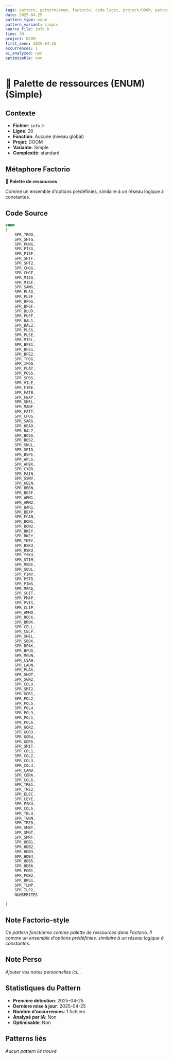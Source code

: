 ```yaml
---
tags: pattern, pattern/enum, factorio, code-logic, project/DOOM, pattern/variant/simple
date: 2025-04-25
pattern_type: enum
pattern_variant: simple
source_file: info.h
line: 30
project: DOOM
first_seen: 2025-04-25
occurrences: 1
ai_analyzed: non
optimizable: non
---
```


# 🔢 Palette de ressources (ENUM) (Simple)

## Contexte
- **Fichier**: `info.h`
- **Ligne**: 30
- **Fonction**: Aucune (niveau global)
- **Projet**: DOOM
- **Variante**: Simple
- **Complexité**: standard

## Métaphore Factorio
🔢 **Palette de ressources**

Comme un ensemble d'options prédéfinies, similaire à un réseau logique à constantes.

## Code Source
```c
enum
{
    SPR_TROO,
    SPR_SHTG,
    SPR_PUNG,
    SPR_PISG,
    SPR_PISF,
    SPR_SHTF,
    SPR_SHT2,
    SPR_CHGG,
    SPR_CHGF,
    SPR_MISG,
    SPR_MISF,
    SPR_SAWG,
    SPR_PLSG,
    SPR_PLSF,
    SPR_BFGG,
    SPR_BFGF,
    SPR_BLUD,
    SPR_PUFF,
    SPR_BAL1,
    SPR_BAL2,
    SPR_PLSS,
    SPR_PLSE,
    SPR_MISL,
    SPR_BFS1,
    SPR_BFE1,
    SPR_BFE2,
    SPR_TFOG,
    SPR_IFOG,
    SPR_PLAY,
    SPR_POSS,
    SPR_SPOS,
    SPR_VILE,
    SPR_FIRE,
    SPR_FATB,
    SPR_FBXP,
    SPR_SKEL,
    SPR_MANF,
    SPR_FATT,
    SPR_CPOS,
    SPR_SARG,
    SPR_HEAD,
    SPR_BAL7,
    SPR_BOSS,
    SPR_BOS2,
    SPR_SKUL,
    SPR_SPID,
    SPR_BSPI,
    SPR_APLS,
    SPR_APBX,
    SPR_CYBR,
    SPR_PAIN,
    SPR_SSWV,
    SPR_KEEN,
    SPR_BBRN,
    SPR_BOSF,
    SPR_ARM1,
    SPR_ARM2,
    SPR_BAR1,
    SPR_BEXP,
    SPR_FCAN,
    SPR_BON1,
    SPR_BON2,
    SPR_BKEY,
    SPR_RKEY,
    SPR_YKEY,
    SPR_BSKU,
    SPR_RSKU,
    SPR_YSKU,
    SPR_STIM,
    SPR_MEDI,
    SPR_SOUL,
    SPR_PINV,
    SPR_PSTR,
    SPR_PINS,
    SPR_MEGA,
    SPR_SUIT,
    SPR_PMAP,
    SPR_PVIS,
    SPR_CLIP,
    SPR_AMMO,
    SPR_ROCK,
    SPR_BROK,
    SPR_CELL,
    SPR_CELP,
    SPR_SHEL,
    SPR_SBOX,
    SPR_BPAK,
    SPR_BFUG,
    SPR_MGUN,
    SPR_CSAW,
    SPR_LAUN,
    SPR_PLAS,
    SPR_SHOT,
    SPR_SGN2,
    SPR_COLU,
    SPR_SMT2,
    SPR_GOR1,
    SPR_POL2,
    SPR_POL5,
    SPR_POL4,
    SPR_POL3,
    SPR_POL1,
    SPR_POL6,
    SPR_GOR2,
    SPR_GOR3,
    SPR_GOR4,
    SPR_GOR5,
    SPR_SMIT,
    SPR_COL1,
    SPR_COL2,
    SPR_COL3,
    SPR_COL4,
    SPR_CAND,
    SPR_CBRA,
    SPR_COL6,
    SPR_TRE1,
    SPR_TRE2,
    SPR_ELEC,
    SPR_CEYE,
    SPR_FSKU,
    SPR_COL5,
    SPR_TBLU,
    SPR_TGRN,
    SPR_TRED,
    SPR_SMBT,
    SPR_SMGT,
    SPR_SMRT,
    SPR_HDB1,
    SPR_HDB2,
    SPR_HDB3,
    SPR_HDB4,
    SPR_HDB5,
    SPR_HDB6,
    SPR_POB1,
    SPR_POB2,
    SPR_BRS1,
    SPR_TLMP,
    SPR_TLP2,
    NUMSPRITES

}
```

## Note Factorio-style
*Ce pattern fonctionne comme palette de ressources dans Factorio. Il comme un ensemble d'options prédéfinies, similaire à un réseau logique à constantes.*

## Note Perso
*Ajouter vos notes personnelles ici...*

## Statistiques du Pattern
- **Première détection**: 2025-04-25
- **Dernière mise à jour**: 2025-04-25
- **Nombre d'occurrences**: 1 fichiers
- **Analysé par IA**: Non
- **Optimisable**: Non

## Patterns liés
*Aucun pattern lié trouvé*
